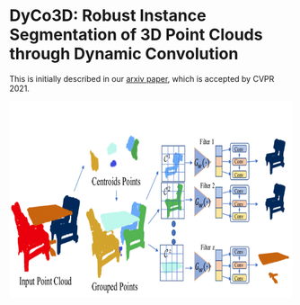 # DyCo3D: Robust Instance Segmentation of 3D Point Clouds through Dynamic Convolution

This is initially described in our [arxiv paper](https://arxiv.org/abs/2011.13328), which is accepted by CVPR 2021.

<img src='imgs/dyco3d.png' height="350px">
